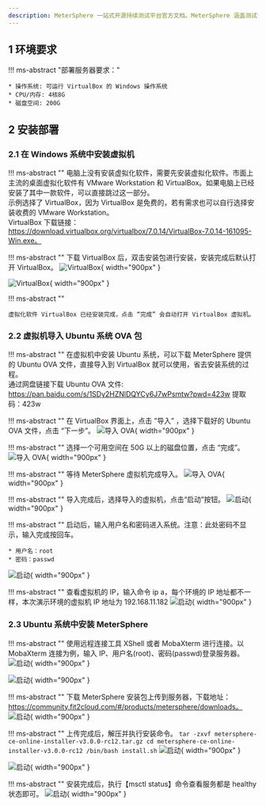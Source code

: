 ```yaml
---
description: MeterSphere 一站式开源持续测试平台官方文档。MeterSphere 涵盖测试管理、接口测试、UI 测试和性能测试等功能，全面兼容 JMeter、Selenium 等主流开源标准，有效助力开发和测试团队充分利用云弹性进行高度可 扩展的自动化测试，加速高质量的软件交付。
---
```


## 1 环境要求
!!! ms-abstract "部署服务器要求："

    * 操作系统: 可运行 VirtualBox 的 Windows 操作系统
    * CPU/内存: 4核8G
    * 磁盘空间: 200G

## 2 安装部署
### 2.1 在 Windows 系统中安装虚拟机
!!! ms-abstract ""
	电脑上没有安装虚拟化软件，需要先安装虚拟化软件。市面上主流的桌面虚拟化软件有 VMware Workstation 和 VirtualBox。如果电脑上已经安装了其中一款软件，可以直接跳过这一部分。  
	示例选择了 VirtualBox，因为 VirtualBox 是免费的，若有需求也可以自行选择安装收费的 VMware Workstation。  
	VirtualBox 下载链接：https://download.virtualbox.org/virtualbox/7.0.14/VirtualBox-7.0.14-161095-Win.exe。

!!! ms-abstract ""
	下载 VirtualBox 后，双击安装包进行安装，安装完成后默认打开 VirtualBox。
![VirtualBox](../img/installation/windows/ova部署安装VirtualBox1.png){ width="900px" }

![VirtualBox](../img/installation/windows/ova部署安装VirtualBox2.png){ width="900px" }

!!! ms-abstract ""

	虚拟化软件 VirtualBox 已经安装完成，点击 “完成” 会自动打开 VirtualBox 虚拟机。

### 2.2  虚拟机导入 Ubuntu 系统 OVA 包
!!! ms-abstract ""
	在虚拟机中安装 Ubuntu 系统，可以下载 MeterSphere 提供的 Ubuntu OVA 文件，直接导入到 VirtualBox 就可以使用，省去安装系统的过程。  
	通过网盘链接下载 Ubuntu OVA 文件: https://pan.baidu.com/s/1SDy2HZNlDQYCy6J7wPsmtw?pwd=423w  提取码：423w

!!! ms-abstract ""
	在 VirtualBox 界面上，点击 ”导入” ，选择下载好的 Ubuntu OVA 文件，点击 “下一步”。
![导入 OVA](../img/installation/windows/导入Ubuntu镜像.png){ width="900px" }

!!! ms-abstract ""
	选择一个可用空间在 50G 以上的磁盘位置，点击 “完成”。
![导入 OVA](../img/installation/windows/选择磁盘空间.png){ width="900px" }

!!! ms-abstract ""
	等待 MeterSphere 虚拟机完成导入。
![导入 OVA](../img/installation/windows/等待完成OVA导入.png){ width="900px" }

!!! ms-abstract ""
	导入完成后，选择导入的虚拟机，点击“启动”按钮。
![启动](../img/installation/windows/虚拟机导入完成.png){ width="900px" }

!!! ms-abstract ""
	启动后，输入用户名和密码进入系统。注意：此处密码不显示，输入完成按回车。

	* 用户名：root
    * 密码：passwd

![启动](../img/installation/windows/启动虚拟机输入密码.png){ width="900px" }

!!! ms-abstract ""
	查看虚拟机的 IP，输入命令 ip a，每个环境的 IP 地址都不一样，本次演示环境的虚拟机 IP 地址为 192.168.11.182
![启动](../img/installation/windows/查看虚拟机IP.png){ width="900px" }

### 2.3  Ubuntu 系统中安装 MeterSphere
!!! ms-abstract ""
	使用远程连接工具 XShell 或者 MobaXterm 进行连接。以 MobaXterm 连接为例，输入 IP、用户名(root)、密码(passwd)登录服务器。
![启动](../img/installation/windows/powershell.png){ width="900px" }

![启动](../img/installation/windows/登录进服务器.png){ width="900px" }

!!! ms-abstract ""
	下载 MeterSphere 安装包上传到服务器，下载地址：https://community.fit2cloud.com/#/products/metersphere/downloads。
![启动](../img/installation/windows/下载安装包.png){ width="900px" }

!!! ms-abstract ""
	上传完成后，解压并执行安装命令。
	```
	tar -zxvf metersphere-ce-online-installer-v3.0.0-rc12.tar.gz
	cd metersphere-ce-online-installer-v3.0.0-rc12
	/bin/bash install.sh
	```
![启动](../img/installation/windows/安装MS.png){ width="900px" }

![启动](../img/installation/windows/安装完成.png){ width="900px" }

!!! ms-abstract ""
	安装完成后，执行【msctl status】命令查看服务都是 healthy 状态即可。
![启动](../img/installation/windows/查询状态.png){ width="900px" }








